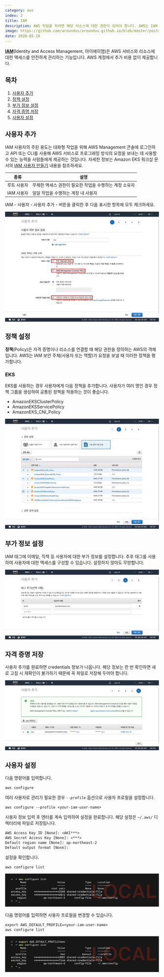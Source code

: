 ```yaml
---
category: aws
index: 2
title: IAM
description: AWS 작업을 하려면 해당 리소스에 대한 권한이 있어야 합니다. AWS는 IAM 서비스를 통해 리소스 접근에 대한 권한을 안전하게 제어합니다.
image: https://github.com/aroundus/aroundus.github.io/blob/master/posts/aws/cover.jpg?raw=true
date: 2020-05-18
---
```


**[IAM](https://console.aws.amazon.com/iam/home)**(Identity and Access Management, 아이에이앰)은 AWS 서비스와 리소스에 대한 액세스를 안전하게 관리하는 기능입니다. AWS 계정에서 추가 비용 없이 제공합니다.

## 목차

1. [사용자 추가](#사용자-추가)
2. [정책 설정](#정책-설정)
3. [부가 정보 설정](#부가-정보-설정)
4. [자격 증명 저장](#자격-증명-저장)
5. [사용자 설정](#사용자-설정)

## 사용자 추가

IAM 사용자의 주된 용도는 대화형 작업을 위해 AWS Management 콘솔에 로그인하고 API 또는 CLI를 사용해 AWS 서비스로 프로그래밍 방식의 요청을 보내는 데 사용할 수 있는 능력을 사람들에게 제공하는 것입니다. 자세한 정보는 Amazon EKS 워크샵 문서의 [IAM 사용자 만들기](https://awskrug.github.io/eks-workshop/prerequisites/self_paced/account/) 내용을 참조하세요.

|종류|설명|
|:---:|---|
|루트 사용자|무제한 액세스 권한이 필요한 작업을 수행하는 계정 소유자|
|IAM 사용자|일일 작업을 수행하는 계정 내 사용자|

IAM - 사용자 - 사용자 추가 - 버튼을 클릭한 후 다음 표시한 항목에 모두 체크하세요.

![GATSBY_EMPTY_ALT](./add-iam-user.jpg)

## 정책 설정

**정책**(Policy)은 자격 증명이나 리소스를 연결할 때 해당 권한을 정의하는 AWS의 객체입니다. AWS는 IAM 보안 주체(사용자 또는 역할)가 요청을 보낼 때 이러한 정책을 평가합니다.

### EKS

EKS를 사용하는 경우 사용자에게 다음 정책을 추가합니다. 사용자가 여러 명인 경우 정책 그룹을 생성하여 공통된 정책을 적용하는 것이 좋습니다.

* AmazonEKSClusterPolicy
* AmazonEKSServicePolicy
* AmazonEKS_CNI_Policy

![GATSBY_EMPTY_ALT](./add-iam-user-2.jpg)

## 부가 정보 설정

IAM 태그에 이메일, 직책 등 사용자에 대한 부가 정보를 설정합니다. 추후 태그를 사용하여 사용자에 대한 액세스를 구성할 수 있습니다. 설정하지 않아도 무방합니다.

![GATSBY_EMPTY_ALT](./add-iam-user-3.jpg)

## 자격 증명 저장

사용자 추가를 완료하면 credentials 정보가 나옵니다. 해당 정보는 한 번 확인하면 새로 고침 시 재확인이 불가하기 때문에 꼭 파일로 저장해 두어야 합니다.

![GATSBY_EMPTY_ALT](./add-iam-user-4.jpg)

## 사용자 설정

다음 명령어를 입력합니다.

```shell{promptHost: localhost}
aws configure
```

여러 사용자로 관리가 필요한 경우 `--profile` 옵션으로 사용자 프로필을 설정합니다.

```shell{promptHost: localhost}
aws configure --profile <your-iam-user-name>
```

사용자 정보 입력 후 엔터를 계속 입력하여 설정을 완료합니다. 해당 설정은 `~/.aws/` 디렉터리에 파일로 저장됩니다.

```shell{promptHost: localhost}
AWS Access Key ID [None]: <AKI***>
AWS Secret Access Key [None]: <***>
Default region name [None]: ap-northeast-2
Default output format [None]:
```

설정을 확인합니다.

```shell{promptHost: localhost}
aws configure list
```

![GATSBY_EMPTY_ALT](./aws-configure.jpg)

다음 명령어를 입력하면 사용자 프로필을 변경할 수 있습니다.

```shell{promptHost: localhost}
export AWS_DEFAULT_PROFILE=<your-iam-user-name>
aws configure list
```

![GATSBY_EMPTY_ALT](./aws-configure-2.jpg)
